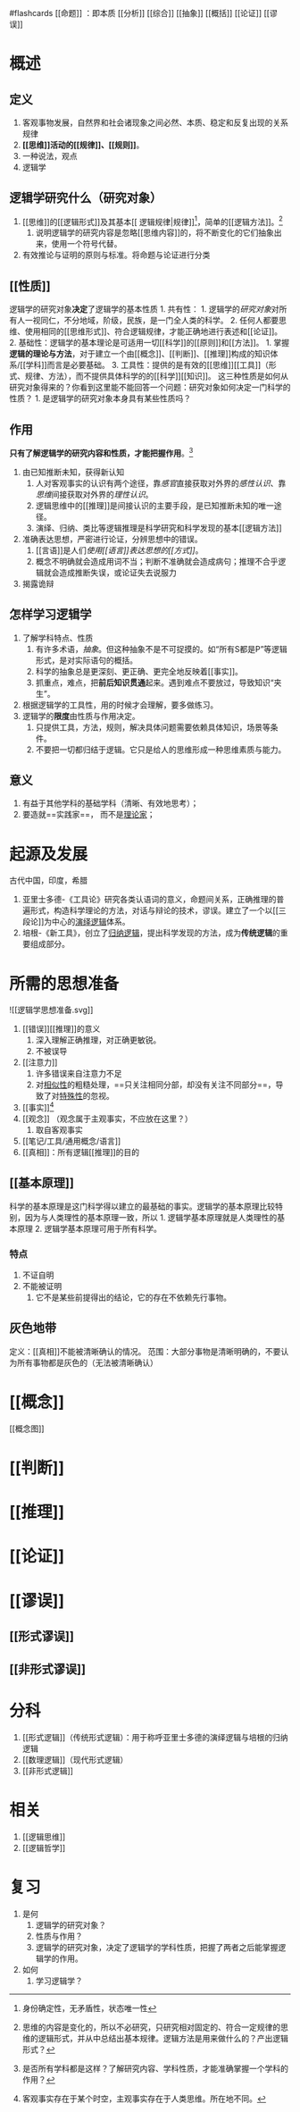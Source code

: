 #flashcards 
[[命题]] ：即本质
[[分析]] 
[[综合]] 
[[抽象]] 
[[概括]] 
[[论证]] 
[[谬误]] 
# 概述
## 定义
1. 客观事物发展，自然界和社会诸现象之间必然、本质、稳定和反复出现的关系规律
2. **[[思维]]活动的[[规律]]、[[规则]]**。
3. 一种说法，观点
4. 逻辑学
## 逻辑学研究什么（研究对象）
1. [[思维]]的[[逻辑形式]]及其基本[[ 逻辑规律|规律]][^4]，简单的[[逻辑方法]]。[^2]
	1. 说明逻辑学的研究内容是忽略[[思维内容]]的，将不断变化的它们抽象出来，使用一个符号代替。
2. 有效推论与证明的原则与标准。将命题与论证进行分类
## [[性质]] 
逻辑学的研究对象**决定**了逻辑学的基本性质
	1. 共有性：
		1. 逻辑学的*研究对象*对所有人一视同仁，不分地域，阶级，民族，是一门全人类的科学。
		2. 任何人都要思维、使用相同的[[思维形式]]、符合逻辑规律，才能正确地进行表述和[[论证]]。
	2. 基础性：逻辑学的基本理论是可适用一切[[科学]]的[[原则]]和[[方法]]。
		1. 掌握**逻辑的理论与方法**，对于建立一个由[[概念]]、[[判断]]、[[推理]]构成的知识体系/[[学科]]而言是必要基础。
	3. 工具性：提供的是有效的[[思维]][[工具]]（形式、规律、方法），而不提供具体科学的的[[科学]][[知识]]。
这三种性质是如何从研究对象得来的？你看到这里能不能回答一个问题：研究对象如何决定一门科学的性质？
	1. 是逻辑学的研究对象本身具有某些性质吗？
## 作用
**只有了解逻辑学的研究内容和性质，才能把握作用**。[^3] 
1. 由已知推断未知，获得新认知
	1. 人对客观事实的认识有两个途径，靠*感官*直接获取对外界的*感性认识*、靠*思维*间接获取对外界的*理性认识*。
	2. 逻辑思维中的[[推理]]是间接认识的主要手段，是已知推断未知的唯一途径。
	3. 演绎、归纳、类比等逻辑推理是科学研究和科学发现的基本[[逻辑方法]] 
2. 准确表达思想，严密进行论证，分辨思想中的错误。
	1. [[言语]]是人们*使用[[语言]]表达思想的[[方式]]*。
	2. 概念不明确就会造成用词不当；判断不准确就会造成病句；推理不合乎逻辑就会造成推断失误，或论证失去说服力
3. 揭露诡辩
## 怎样学习逻辑学
1. 了解学科特点、性质
	1. 有许多术语，*抽象*。但这种抽象不是不可捉摸的。如“所有S都是P”等逻辑形式，是对实际语句的概括。
	2. 科学的抽象总是更深刻、更正确、更完全地反映着[[事实]]。
	3. 抓重点，难点，把**前后知识贯通**起来。遇到难点不要放过，导致知识“夹生”。
2. 根据逻辑学的工具性，用的时候才会理解，要多做练习。
3. 逻辑学的**限度**由性质与作用决定。
	1. 只提供工具，方法，规则，解决具体问题需要依赖具体知识，场景等条件。
	2. 不要把一切都归结于逻辑。它只是给人的思维形成一种思维素质与能力。
## 意义
1. 有益于其他学科的基础学科（清晰、有效地思考）；
2. 要造就==实践家==， 而不是<u>理论家</u>；
# 起源及发展
古代中国，印度，希腊
1. 亚里士多德-《工具论》研究各类认语词的意义，命题间关系，正确推理的普遍形式，构造科学理论的方法，对话与辩论的技术，谬误。建立了一个以[[三段论]]为中心的<u>演绎逻辑</u>体系。
2. 培根-《新工具》，创立了<u>归纳逻辑</u>，提出科学发现的方法，成为**传统逻辑**的重要组成部分。
# 所需的思想准备
![[逻辑学思想准备.svg]]
1. [[错误]][[推理]]的意义
	1. 深入理解正确推理，对正确更敏锐。
	2. 不被误导
2. [[注意力]] 
	1. 许多错误来自注意力不足
	2. 对<u>相似性</u>的粗糙处理，==只关注相同分部，却没有关注不同部分==，导致了对<u>特殊性</u>的忽视。
3. [[事实]][^1]
4. [[观念]] （观念属于主观事实，不应放在这里？）
	1. 取自客观事实
5. [[笔记/工具/通用概念/语言]] 
6. [[真相]]：所有逻辑[[推理]]的目的
## [[基本原理]] 
科学的基本原理是这门科学得以建立的最基础的事实。逻辑学的基本原理比较特别，因为与人类理性的基本原理一致，所以
	1. 逻辑学基本原理就是人类理性的基本原理
	2. 逻辑学基本原理可用于所有科学。
### 特点
1. 不证自明
2. 不能被证明
	1. 它不是某些前提得出的结论，它的存在不依赖先行事物。
## 灰色地带
定义：[[真相]]不能被清晰确认的情况。
范围：大部分事物是清晰明确的，不要认为所有事物都是灰色的（无法被清晰确认）
# [[概念]] 
[[概念图]]  
# [[判断]] 
# [[推理]] 
# [[论证]] 
# [[谬误]] 
## [[形式谬误]] 
## [[非形式谬误]] 
# 分科
1. [[形式逻辑]]（传统形式逻辑）：用于称呼亚里士多德的演绎逻辑与培根的归纳逻辑
2. [[数理逻辑]]（现代形式逻辑）
3. [[非形式逻辑]] 
# 相关
1. [[逻辑思维]] 
2. [[逻辑哲学]] 
# 复习
1. 是何
	1. 逻辑学的研究对象？
	2. 性质与作用？
	3. 逻辑学的研究对象，决定了逻辑学的学科性质，把握了两者之后能掌握逻辑学的作用。
2. 如何
	1. 学习逻辑学？




[^1]: 客观事实存在于某个时空，主观事实存在于人类思维。所在地不同。
[^2]: 思维的内容是变化的，所以不必研究，只研究相对固定的、符合一定规律的思维的逻辑形式，并从中总结出基本规律。逻辑方法是用来做什么的？产出逻辑形式？
[^3]: 是否所有学科都是这样？了解研究内容、学科性质，才能准确掌握一个学科的作用？
[^4]: 身份确定性，无矛盾性，状态唯一性